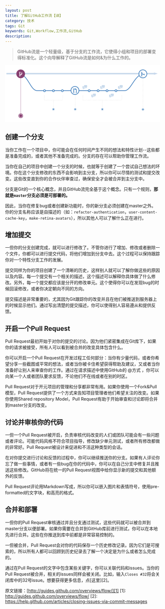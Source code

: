 ```yaml
---
layout: post
title: 了解GitHub工作流【译】
category: 技术
tags: Git
keywords: Git,Workflow,工作流,GitHub 
description: 
---
```


> GitHub流是一个轻量级，基于分支的工作流，它使得小组和项目的部署变得标准化。这个向导解释了GitHub流是如何&为什么工作的。

![github-flow](/public/upload/github-flow.png)

## 创建一个分支
当你工作在一个项目中，你可能会在任何时间产生不同的想法和特性计划--这些都是准备完成的，或者其他不准备完成的。分支的存在可以帮助你管理工作流。

当你在自己的项目中创建一个分支的时候，也就等于创建了一个尝试自己想法的环境。你在这个分支修改的东西不会影响到主分支，所以你可以尽情的测试和提交改变。这些改变直到你的合作伙伴审查过，确保安全才会被合并到主分支中。

分支是Git的一个核心概念，并且GitHub流完全基于这个概念。只有一个规则，**那就是`master`分支必须是可部署的。**

因此，当你在修复bug或者创建新功能时，你的新分支必须创建在master之外。你的分支名称应该是自描述的（如：`refactor-authentication`，`user-content-cache-key`，`make-retina-avatars`），所以其他人可以了解什么正在进行。

## 增加提交
一但你的分支创建完成，就可以进行修改了。不管你进行了增加、修改或者删除一个文件，你都可以进行提交代码，将他们增加到分支中去。这个过程可以保持跟踪你对一个特性分支工作的发展。

提交同样为你的项目创建了一个清晰的历史，这样别人就可以了解你做这些的原因以及内容。每一个提交有一个相关的描述，这个描述可以解释你具体做了什么修改。另外，每一个提交都应该是分开的修改单元。这个使得你可以在发现bug的时候回滚修改，或者你决定朝向不同的方向。

提交描述是非常重要的，尤其因为Git跟踪你的改变并且在他们被推送到服务器上的时候显示他们。通过写出清楚的提交描述，你可以使得别人容易遵从和提供反馈。

## 开启一个Pull Request
Pull Request最初开始于对你的提交的讨论。因为他们紧密集成在Git库下，如果你的请求被接受，所有人可以看到被合并的改变具体包含什么。

你可以开启一个Pull Request在开发过程工任何部分：当你有少量代码，或者你希望分享一些截图或平常的想法，或者当你被卡住希望获得帮助及建议，又或者当你准备好让别人来审查你的工作。通过在请求描述中使用GitHub的 @方式 ，你可以向某一个人或者团队要求反馈，不论他们不在线或者在别的时区。

Pull Request对于开元项目的管理和分享都非常有用。如果你使用一个Fork&Pull模型，Pull Request提供了一个方式来告知项目管理者他们希望关注的改变。如果你使用Shared repository Model，Pull Request有助于开始审查和讨论即将合并到master分支的改变。

## 讨论并审核你的代码
一但一个Pull Request被开启，负责审核代码改变的人们或团队可能会有一些问题或者评论。可能代码风格不符合项目指导，修改缺少单元测试，或者所有修改都做的非常好。Pull Request被设计来促进和不活这种类型的会话。

在对你提交进行讨论和反馈的过程中，你可以继续推送你的分支。如果有人评论你忘了做一些事情，或者有一些bug在你的代码中，你可以在自己分支中修复并且推送这些修改。GitHub将在统一的Pull Request视图中给你显示新的提交和其他额外的反馈。

Pull Request评论用Markdown写成，所以你可以嵌入图片和表情符号，使用pre-formatted的文字块，和高亮的格式。

## 合并和部署
一但你的Pull Request审核通过并且分支通过测试，这些代码就可以被合并到master分支以便部署。如果你需要在合并到GitHub库前进行测试，你可以在本地先进行合并。这些在你推送到库中前都是非常容易控制的。

一但被合并，Pull Request会对你的代码保存一个历史修改记录。因为它们是可搜索的，所以所有人都可以回顾到历史纪录去了解一个决定是为什么或者怎么完成的。

通过在Pull Request的文字中包含某些关键字，你可以关联代码和issues。当你的Pull Request被合并，相关的issues同样会被关闭。比如，输入`Closes #32`将会关闭库中的32号issue。想要获得更多信息，点[这里][2]。


原文链接：[http://guides.github.com/overviews/flow/][1]
[1]: http://guides.github.com/overviews/flow/
[2]: https://help.github.com/articles/closing-issues-via-commit-messages

